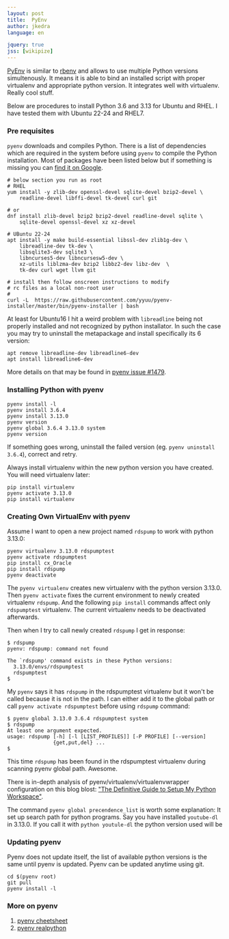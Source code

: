 ```yaml
---
layout: post
title:  PyEnv
author: jkedra
language: en

jquery: true
jss: [wikipize]
---
```


[PyEnv][pyenv] is similar to [rbenv][rbenv] and allows to use multiple Python
versions simultenously. It means it is able to bind an installed script with
proper virtualenv and appropriate python version. It integrates well with
virtualenv. Really cool stuff.

Below are procedures to install Python 3.6 and 3.13 for Ubuntu and RHEL.
I have tested them with Ubuntu 22-24 and RHEL7.

### Pre requisites

`pyenv` downloads and compiles Python. There is a list of dependencies
which are required in the system before using `pyenv` to compile the Python
installation. Most of packages have been listed below but if something is
missing you can [find it on Google](g:pyenv+common+build+problems).

    # below section you run as root
    # RHEL
    yum install -y zlib-dev openssl-devel sqlite-devel bzip2-devel \
        readline-devel libffi-devel tk-devel curl git

    # or
    dnf install zlib-devel bzip2 bzip2-devel readline-devel sqlite \
        sqlite-devel openssl-devel xz xz-devel

    # UBuntu 22-24
    apt install -y make build-essential libssl-dev zlib1g-dev \
        libreadline-dev tk-dev \
        libsqlite3-dev sqlite3 \
        libncurses5-dev libncursesw5-dev \
        xz-utils liblzma-dev bzip2 libbz2-dev libz-dev  \
        tk-dev curl wget llvm git

    # install then follow onscreen instructions to modify
    # rc files as a local non-root user
    #
    curl -L  https://raw.githubusercontent.com/yyuu/pyenv-installer/master/bin/pyenv-installer | bash

At least for Ubuntu16 I hit a weird problem with `libreadline` being not
properly installed and not recognized by python installator. In such the
case you may try to uninstall the metapackage and install specifically
its 6 version:

    apt remove libreadline-dev libreadline6-dev
    apt install libreadline6-dev

More details on that may be found in
[pyenv issue #1479](https://github.com/pyenv/pyenv/issues/1479).

### Installing Python with pyenv

    pyenv install -l
    pyenv install 3.6.4
    pyenv install 3.13.0
    pyenv version
    pyenv global 3.6.4 3.13.0 system
    pyenv version

If something goes wrong, uninstall the failed version
(eg. `pyenv uninstall 3.6.4`), correct and retry.

Always install virtualenv within the new python version you have created.
You will need virtualenv later:

    pip install virtualenv
    pyenv activate 3.13.0
    pip install virtualenv

### Creating Own VirtualEnv with pyenv

Assume I want to open a new project named `rdspump` to work with python 3.13.0:

    pyenv virtualenv 3.13.0 rdspumptest
    pyenv activate rdspumptest
    pip install cx_Oracle
    pip install rdspump
    pyenv deactivate

The `pyenv virtualenv` creates new virtualenv with the python version 3.13.0.
Then `pyenv activate` fixes the current environment to newly created virtualenv
`rdspump`. And the following `pip install` commands affect only `rdspumptest` virtualenv.
The current virtualenv needs to be deactivated afterwards.

Then when I try to call newly created `rdspump` I get in response:

    $ rdspump
    pyenv: rdspump: command not found

    The `rdspump' command exists in these Python versions:
      3.13.0/envs/rdspumptest
      rdspumptest
    $

My `pyenv` says it has `rdspump` in the rdspumptest virtualenv but
it won't be called because it is not in the path. I can either
add it to the global path or call `pyenv activate rdspumptest` before using
`rdspump` command:

    $ pyenv global 3.13.0 3.6.4 rdspumptest system
    $ rdspump
    At least one argument expected.
    usage: rdspump [-h] [-l [LIST_PROFILES]] [-P PROFILE] [--version]
                   {get,put,del} ...
    $ 

This time `rdspump` has been found in the rdspumptest virtualenv during scanning
pyenv global path. Awesome.

There is in-depth analysis of pyenv/virtualenv/virtualenvwrapper configuration
on this blog blost:
["The Definitive Guide to Setup My Python Workspace"][defguide].

The command `pyenv global precendence_list` is worth some explanation:
It set up search path for python programs. Say you have installed `youtube-dl`
in 3.13.0. If you call it with `python youtule-dl` the python version used will
be



### Updating pyenv

Pyenv does not update itself, the list of available python versions is
the same until pyenv is updated. Pyenv can be updated anytime using git.

    cd $(pyenv root)
    git pull
    pyenv install -l

### More on pyenv

1. [pyenv cheetsheet][pyenv-cs]
2. [pyenv realpython](https://realpython.com/intro-to-pyenv/)

[rbenv]: http://rbenv.org/
[pyenv]: https://github.com/pyenv/
[pyenv-installer]: https://github.com/yyuu/pyenv-installer
[pyenv-cs]: https://github.com/malexer/cheatsheets/blob/master/pyenv.md
[defguide]: https://medium.com/@henriquebastos/the-definitive-guide-to-setup-my-python-workspace-628d68552e14#.c8p03tuvp
[python-scl-rh]: https://developers.redhat.com/blog/2018/08/13/install-python3-rhel/
[pipenv]: https://www.youtube.com/watch?v=GBQAKldqgZs
